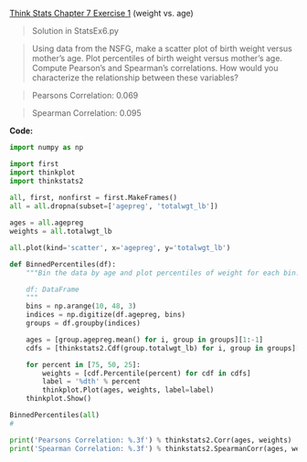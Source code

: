 [Think Stats Chapter 7 Exercise 1](http://greenteapress.com/thinkstats2/html/thinkstats2008.html#toc70) (weight vs. age)

>Solution in StatsEx6.py

>Using data from the NSFG, make a scatter plot of birth weight versus mother’s age. Plot percentiles of birth weight versus mother’s age. Compute Pearson’s and Spearman’s correlations. How would you characterize the relationship between these variables?

>Pearsons Correlation: 0.069

>Spearman Correlation: 0.095

**Code:**
```python
import numpy as np

import first
import thinkplot
import thinkstats2
    
all, first, nonfirst = first.MakeFrames()
all = all.dropna(subset=['agepreg', 'totalwgt_lb'])

ages = all.agepreg
weights = all.totalwgt_lb

all.plot(kind='scatter', x='agepreg', y='totalwgt_lb')

def BinnedPercentiles(df):
    """Bin the data by age and plot percentiles of weight for each bin.

    df: DataFrame
    """
    bins = np.arange(10, 48, 3)
    indices = np.digitize(df.agepreg, bins)
    groups = df.groupby(indices)

    ages = [group.agepreg.mean() for i, group in groups][1:-1]
    cdfs = [thinkstats2.Cdf(group.totalwgt_lb) for i, group in groups][1:-1]

    for percent in [75, 50, 25]:
        weights = [cdf.Percentile(percent) for cdf in cdfs]
        label = '%dth' % percent
        thinkplot.Plot(ages, weights, label=label)    
    thinkplot.Show()

BinnedPercentiles(all)
#

print('Pearsons Correlation: %.3f') % thinkstats2.Corr(ages, weights)
print('Spearman Correlation: %.3f') % thinkstats2.SpearmanCorr(ages, weights)
```
